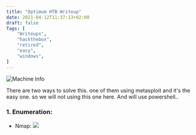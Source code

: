 ```yaml
---
title: "Optimum HTB Writeup"
date: 2021-04-12T11:37:13+02:00
draft: false
Tags: [
    "Writeups",
    "hackthebox",
    "retired",
    "easy",
    "windows",
]
---
```

![Machine Info](/images/optimum/1.png)

There are two ways to solve this. one of them using metasploit and it's the easy one. so we will not using this one here. And will use powershell..

### 1. Enumeration:
* Nmap:
![](/images/optimum/2.png)



